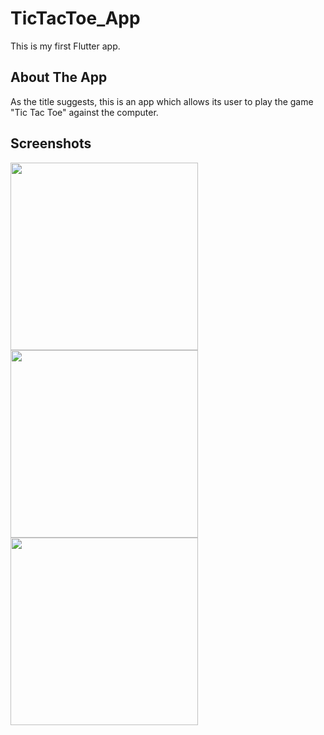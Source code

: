 # TicTacToe_App

This is my first Flutter app.

## About The App

As the title suggests, this is an app which allows its user to play the game "Tic Tac Toe" against the computer.

## Screenshots
<img src="https://user-images.githubusercontent.com/69068704/142366166-71b2a218-9f1e-4223-8fc4-13cc22764500.png" width="300">

<img src="https://user-images.githubusercontent.com/69068704/142366274-ec65f994-7f6b-480c-b19a-f05c156093ed.png" width="300">

<img src="https://user-images.githubusercontent.com/69068704/142366529-b7603f16-3347-4696-a8dd-595786cfa8b9.png" width="300">






